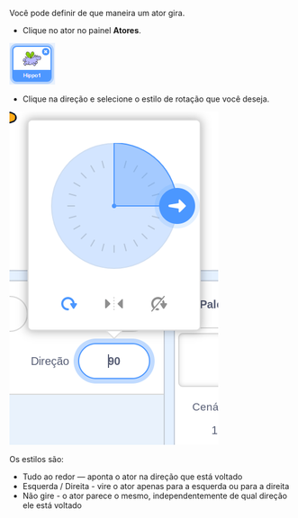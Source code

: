 Você pode definir de que maneira um ator gira.

- Clique no ator no painel **Atores**.

![ator destacado](images/click-sprite.png)

- Clique na direção e selecione o estilo de rotação que você deseja.

![Estilo de rotação diferente](images/rotation-style.png)

Os estilos são:

- Tudo ao redor — aponta o ator na direção que está voltado
- Esquerda / Direita - vire o ator apenas para a esquerda ou para a direita
- Não gire - o ator parece o mesmo, independentemente de qual direção ele está voltado